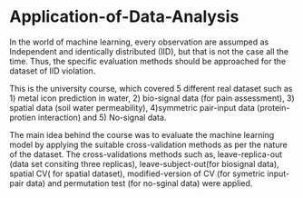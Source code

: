 

# Application-of-Data-Analysis
In the world of  machine learning, every observation are assumped  as Independent and identically distributed (IID), but that is not the case all the time. Thus, the specific evaluation methods should be approached for the dataset of IID violation.

This is the university course, which covered 5 different real dataset such as 1) metal icon prediction in water, 2) bio-signal data (for pain assessment), 3) spatial data (soil water permeability), 4)symmetric pair-input data (protein-protien interaction) and  5) No-signal data. 

The main idea behind the course was to evaluate the machine learning model by applying the suitable cross-validation methods as per the nature of the dataset. The cross-validations methods such as, leave-replica-out (data set consiting three replicas), leave-subject-out(for biosignal data), spatial CV( for spatial dataset), modified-version of CV  (for symetric input-pair data) and permutation test (for no-sginal data) were applied.  

